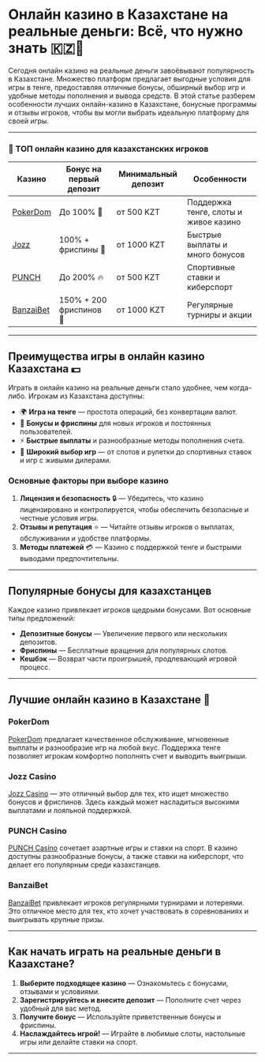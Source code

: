 # Онлайн казино в Казахстане на реальные деньги: Всё, что нужно знать 🇰🇿💸

Сегодня онлайн казино на реальные деньги завоёвывают популярность в Казахстане. Множество платформ предлагает выгодные условия для игры в тенге, предоставляя отличные бонусы, обширный выбор игр и удобные методы пополнения и вывода средств. В этой статье разберем особенности лучших онлайн-казино в Казахстане, бонусные программы и отзывы игроков, чтобы вы могли выбрать идеальную платформу для своей игры.

---

### 🎲 ТОП онлайн казино для казахстанских игроков

| Казино          | Бонус на первый депозит | Минимальный депозит | Особенности                                        |
|-----------------|-------------------------|---------------------|----------------------------------------------------|
| [PokerDom](https://brandplay.link/Bxg7SC7H)        | До 100% 🎁               | от 500 KZT        | Поддержка тенге, слоты и живое казино              |
| [Jozz](https://tk435zi5i9.com/alt/jozz/registration?e8250665e216213938eeaefaf3e61c0a) | 100% + фриспины 🎰       | от 1000 KZT       | Быстрые выплаты и много бонусов                    |
| [PUNCH](https://betpunch1.com/d638d6d39)          | До 200% 🔥              | от 500 KZT        | Спортивные ставки и киберспорт                     |
| [BanzaiBet](https://bnzstr009.com/e9rVJ)         | 150% + 200 фриспинов 🌟  | от 1000 KZT       | Регулярные турниры и акции                         |

---

## Преимущества игры в онлайн казино Казахстана 💵

Играть в онлайн казино на реальные деньги стало удобнее, чем когда-либо. Игрокам из Казахстана доступны:
- 🌍 **Игра на тенге** — простота операций, без конвертации валют.
- 🎁 **Бонусы и фриспины** для новых игроков и постоянных пользователей.
- ⚡️ **Быстрые выплаты** и разнообразные методы пополнения счета.
- 🎰 **Широкий выбор игр** — от слотов и рулетки до спортивных ставок и игр с живыми дилерами.

### Основные факторы при выборе казино

1. **Лицензия и безопасность** 🔒 — Убедитесь, что казино лицензировано и контролируется, чтобы обеспечить безопасные и честные условия игры.
2. **Отзывы и репутация** ⭐️ — Читайте отзывы игроков о выплатах, обслуживании и удобстве платформы.
3. **Методы платежей** 💳 — Казино с поддержкой тенге и быстрыми выводами предпочтительны.

---

## Популярные бонусы для казахстанцев

Каждое казино привлекает игроков щедрыми бонусами. Вот основные типы предложений:
- **Депозитные бонусы** — Увеличение первого или нескольких депозитов.
- **Фриспины** — Бесплатные вращения для популярных слотов.
- **Кешбэк** — Возврат части проигрышей, продлевающий игровой процесс.

---

## Лучшие онлайн казино в Казахстане 🎰

### PokerDom
[PokerDom](https://brandplay.link/Bxg7SC7H) предлагает качественное обслуживание, мгновенные выплаты и разнообразие игр на любой вкус. Поддержка тенге позволяет игрокам комфортно пополнять счет и выводить выигрыши.

### Jozz Casino
[Jozz Casino](https://tk435zi5i9.com/alt/jozz/registration?e8250665e216213938eeaefaf3e61c0a) — это отличный выбор для тех, кто ищет множество бонусов и фриспинов. Здесь каждый может насладиться высокими выплатами и лояльной поддержкой.

### PUNCH Casino
[PUNCH Casino](https://betpunch1.com/d638d6d39) сочетает азартные игры и ставки на спорт. В казино доступны разнообразные бонусы, а также ставки на киберспорт, что делает его популярным среди казахстанцев.

### BanzaiBet
[BanzaiBet](https://bnzstr009.com/e9rVJ) привлекает игроков регулярными турнирами и лотереями. Это отличное место для тех, кто хочет участвовать в соревнованиях и выигрывать крупные призы.

---

## Как начать играть на реальные деньги в Казахстане?

1. **Выберите подходящее казино** — Ознакомьтесь с бонусами, отзывами и условиями.
2. **Зарегистрируйтесь и внесите депозит** — Пополните счет через удобный для вас метод.
3. **Получите бонус** — Используйте приветственные бонусы и фриспины.
4. **Наслаждайтесь игрой!** — Играйте в любимые слоты, настольные игры или делайте ставки на спорт.

---


